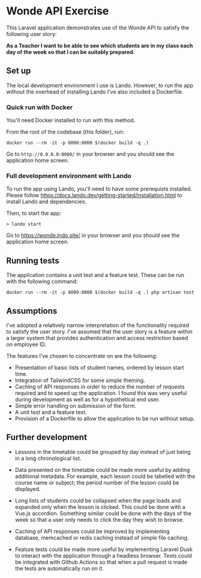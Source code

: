 # Wonde API Exercise

This Laravel application demonstrates use of the Wonde API to satisfy the
following user story:

__As a Teacher I want to be able to see which students are in my class each day
of the week so that I can be suitably prepared__.

## Set up

The local development environment I use is Lando. However, to run the app
without the overhead of installing Lando I've also included a Dockerfile.

### Quick run with Docker

You'll need Docker installed to run with this method.

From the root of the codebase (this folder), run:

`docker run --rm -it -p 8000:8000 $(docker build -q .)`

Go to `http://0.0.0.0:8000/` in your browser and you should see the application
home screen.

### Full development environment with Lando

To run the app using Lando, you'll need to have some prerequists installed.
Please follow https://docs.lando.dev/getting-started/installation.html to
install Lando and dependencies.

Then, to start the app:

```
> lando start
```

Go to https://wonde.lndo.site/ in your browser and you should see the
application home screen.

## Running tests

The application contains a unit test and a feature test. These can be run with
the following command:

`docker run --rm -it -p 8000:8000 $(docker build -q .) php artisan test`

## Assumptions

I've adopted a relatively narrow interpretation of the functionality required
to satisfy the user story. I've assumed that the user story is a feature within
a larger system that provides authentication and access restriction based on
employee ID.

The features I've chosen to concentrate on are the following:
- Presentation of basic lists of student names, ordered by lesson start time.
- Integration of TailwindCSS for some simple theming.
- Caching of API responses in order to reduce the number of requests required
and to speed up the application. I found this was very useful during development
as well as for a hypothetical end user.
- Simple error handling on submission of the form.
- A unit test and a feature test.
- Provision of a Dockerfile to allow the application to be run without setup.

## Further development

- Lessons in the timetable could be grouped by day instead of just being in a
long chronological list.

- Data presented on the timetable could be made more useful by adding additional
metadata. For example, each lesson could be labelled with the course name or
subject; the period number of the lesson could be displayed.

- Long lists of students could be collapsed when the page loads and expanded
only when the lesson is clicked. This could be done with a Vue.js accordion.
Something similar could be done with the days of the week so that a user only
needs to click the day they wish to browse.

- Caching of API responses could be improved by implementing database, memcached
or redis caching instead of simple file caching.

- Feature tests could be made more useful by implementing Laravel Dusk to
interact with the application through a headless browser. Tests could be
integrated with Github Actions so that when a pull request is made the tests are
automatically run on it.
